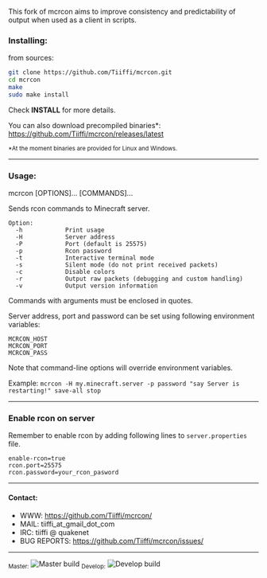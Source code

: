 This fork of mcrcon aims to improve consistency and predictability of output when used as a client in scripts.

### Installing:

from sources:
```sh
git clone https://github.com/Tiiffi/mcrcon.git
cd mcrcon
make
sudo make install
```
Check **INSTALL** for more details.

You can also download precompiled binaries*: https://github.com/Tiiffi/mcrcon/releases/latest

<sub>*At the moment binaries are provided for Linux and Windows.</sub>

---

### Usage:
mcrcon [OPTIONS]... [COMMANDS]...

Sends rcon commands to Minecraft server.

```
Option:
  -h            Print usage
  -H            Server address
  -P            Port (default is 25575)
  -p            Rcon password
  -t            Interactive terminal mode
  -s            Silent mode (do not print received packets)
  -c            Disable colors
  -r            Output raw packets (debugging and custom handling)
  -v            Output version information
```
Commands with arguments must be enclosed in quotes.

Server address, port and password can be set using following environment variables:
```
MCRCON_HOST
MCRCON_PORT
MCRCON_PASS
```
Note that command-line options will override environment variables.

Example:
  ```mcrcon -H my.minecraft.server -p password "say Server is restarting!" save-all stop```

---

### Enable rcon on server
Remember to enable rcon by adding following lines to ```server.properties``` file.
```
enable-rcon=true
rcon.port=25575
rcon.password=your_rcon_pasword
```

---

#### Contact:

* WWW:            https://github.com/Tiiffi/mcrcon/
* MAIL:           tiiffi_at_gmail_dot_com
* IRC:            tiiffi @ quakenet
* BUG REPORTS:    https://github.com/Tiiffi/mcrcon/issues/

---

<sub>Master:</sub> ![Master build](https://api.travis-ci.org/Tiiffi/mcrcon.svg?branch=master)
<sub>Develop:</sub> ![Develop build](https://api.travis-ci.org/Tiiffi/mcrcon.svg?branch=develop)
